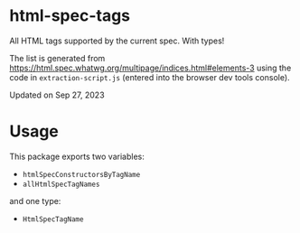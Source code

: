 # html-spec-tags

All HTML tags supported by the current spec. With types!

The list is generated from https://html.spec.whatwg.org/multipage/indices.html#elements-3 using the code in `extraction-script.js` (entered into the browser dev tools console).

Updated on Sep 27, 2023

# Usage

This package exports two variables:

-   `htmlSpecConstructorsByTagName`
-   `allHtmlSpecTagNames`

and one type:

-   `HtmlSpecTagName`
